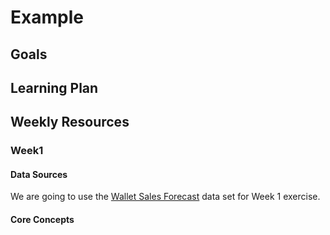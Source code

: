 # Example

## Goals

## Learning Plan

## Weekly Resources

### Week1 

#### Data Sources

We are going to use the [Wallet Sales Forecast](https://www.kaggle.com/datasets/aslanahmedov/walmart-sales-forecast) data set for Week 1 exercise.

#### Core Concepts
